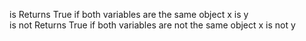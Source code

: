 is 	        Returns True if both variables are the same object	x is y	
is not	     Returns True if both variables are not the same object	x is not y